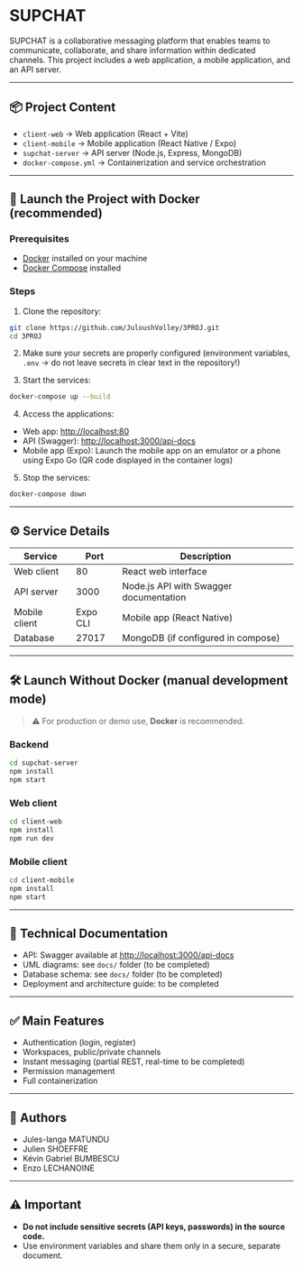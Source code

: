 # SUPCHAT

SUPCHAT is a collaborative messaging platform that enables teams to communicate, collaborate, and share information within dedicated channels. This project includes a web application, a mobile application, and an API server.

---

## 📦 Project Content

- `client-web` → Web application (React + Vite)
- `client-mobile` → Mobile application (React Native / Expo)
- `supchat-server` → API server (Node.js, Express, MongoDB)
- `docker-compose.yml` → Containerization and service orchestration

---

## 🚀 Launch the Project with Docker (recommended)

### Prerequisites

- [Docker](https://www.docker.com/) installed on your machine
- [Docker Compose](https://docs.docker.com/compose/) installed

### Steps

1. Clone the repository:

```bash
git clone https://github.com/JuloushVolley/3PROJ.git
cd 3PROJ
```

2. Make sure your secrets are properly configured (environment variables, `.env` → do not leave secrets in clear text in the repository!)

3. Start the services:

```bash
docker-compose up --build
```

4. Access the applications:

- Web app: [http://localhost:80](http://localhost:80)
- API (Swagger): [http://localhost:3000/api-docs](http://localhost:3000/api-docs)
- Mobile app (Expo): Launch the mobile app on an emulator or a phone using Expo Go (QR code displayed in the container logs)

5. Stop the services:

```bash
docker-compose down
```

---

## ⚙️ Service Details

| Service       | Port     | Description                            |
| ------------- | -------- | -------------------------------------- |
| Web client    | 80       | React web interface                    |
| API server    | 3000     | Node.js API with Swagger documentation |
| Mobile client | Expo CLI | Mobile app (React Native)              |
| Database      | 27017    | MongoDB (if configured in compose)     |

---

## 🛠️ Launch Without Docker (manual development mode)

> ⚠️ For production or demo use, **Docker** is recommended.

### Backend

```bash
cd supchat-server
npm install
npm start
```

### Web client

```bash
cd client-web
npm install
npm run dev
```

### Mobile client

```bash
cd client-mobile
npm install
npm start
```

---

## 📃 Technical Documentation

- API: Swagger available at [http://localhost:3000/api-docs](http://localhost:3000/api-docs)
- UML diagrams: see `docs/` folder (to be completed)
- Database schema: see `docs/` folder (to be completed)
- Deployment and architecture guide: to be completed

---

## ✅ Main Features

- Authentication (login, register)
- Workspaces, public/private channels
- Instant messaging (partial REST, real-time to be completed)
- Permission management
- Full containerization

---

## 📢 Authors

- Jules-langa MATUNDU
- Julien SHOEFFRE
- Kévin Gabriel BUMBESCU
- Enzo LECHANOINE

---

## ⚠️ Important

- **Do not include sensitive secrets (API keys, passwords) in the source code.**
- Use environment variables and share them only in a secure, separate document.

```

```
